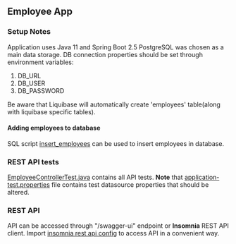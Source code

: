 ## Employee App
### Setup Notes
Application uses Java 11 and Spring Boot 2.5
PostgreSQL was chosen as a main data storage.
DB connection properties should be set through environment variables:
1. DB_URL
2. DB_USER
3. DB_PASSWORD

Be aware that Liquibase will automatically create 'employees' table(along with liquibase specific tables).

#### Adding employees to database
SQL script [insert_employees](src/main/resources/sql/insert_employees.sql) can be used to insert employees in database.

### REST API tests
[EmployeeControllerTest.java](src/test/java/com/mastery/java/task/rest/EmployeeControllerTest.java) contains all API tests.
**Note** that [application-test.properties](src/test/resources/application-test.properties) file contains test datasource properties that should be altered.

### REST API 
API can be accessed through "/swagger-ui" endpoint or **Insomnia** REST API client.
Import [insomnia rest api config](employee-insomnia-rest-api.json) to access API in a convenient way.
